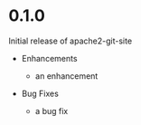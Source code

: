 # 0.1.0

Initial release of apache2-git-site

* Enhancements
  * an enhancement

* Bug Fixes
  * a bug fix
